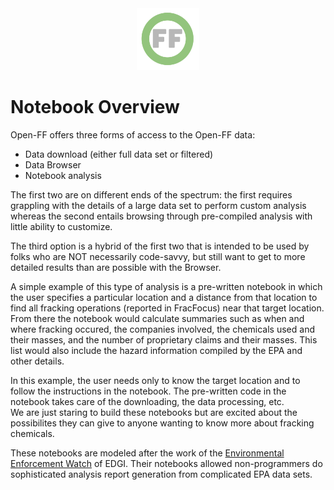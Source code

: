 <center> <img src="images/header_logo.png" width="100"/></center>
<!-- this is a test of a comment 
To do:
--->

# Notebook Overview

Open-FF offers three forms of access to the Open-FF data: 
- Data download (either full data set or filtered)
- Data Browser
- Notebook analysis

The first two are on different ends of the spectrum: the first requires grappling with the details of a large data set to perform custom analysis whereas the second entails browsing through pre-compiled analysis with little ability to customize.

The third option is a hybrid of the first two that is intended to be used by folks who are NOT necessarily code-savvy, but still want to get to more detailed results than are possible with the Browser.

A simple example of this type of analysis is a pre-written notebook in which the user specifies a particular location and a distance from that location to find all fracking operations (reported in FracFocus) near that target location.  From there the notebook would calculate summaries such as when and where fracking occured, the companies involved, the chemicals used and their masses, and the number of proprietary claims and their masses.  This list would also include the hazard information compiled by the EPA and other details. 

In this example, the user needs only to know the target location and to follow the instructions in the notebook.  The pre-written code in the notebook takes care of the downloading, the data processing, etc.  
We are just staring to build these notebooks but are excited about the possibilites they can give to anyone wanting to know more about fracking chemicals.

These notebooks are modeled after the work of the [Environmental Enforcement Watch](https://www.environmentalenforcementwatch.org/) of EDGI.  Their notebooks allowed non-programmers do sophisticated analysis report generation from complicated EPA data sets. 